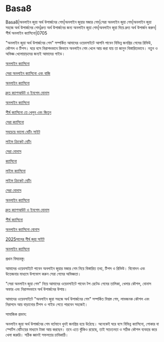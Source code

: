 # Basa8

Basa8|অনলাইন জুয়া অর্থ উপার্জনের গেম|অনলাইন জুয়ার মজার গেম|সেরা অনলাইন জুয়া গেম|অনলাইন জুয়া সহজে অর্থ উপার্জনের গেম|দ্রুত অর্থ উপার্জনের জন্য অনলাইন জুয়া গেম|অনলাইন জুয়া দিয়ে দ্রুত অর্থ উপার্জন করুন|শীর্ষ অনলাইন ক্যাসিনো|0705

"অনলাইন জুয়া অর্থ উপার্জনের গেম" সম্পর্কিত আমাদের ওয়েবসাইটে আপনি পাবেন বিভিন্ন জনপ্রিয় গেমের রিভিউ, কৌশল ও টিপস। ঘরে বসে নিরাপদভাবে কিভাবে অনলাইন গেম খেলে আয় করা যায় তা জানুন বিস্তারিতভাবে। নতুন ও অভিজ্ঞ খেলোয়াড়দের জন্যই আমাদের গাইড।

<a href="https://basa8hub.com/">অনলাইন ক্যাসিনো</a>

<a href="https://basa8hub.net/">সেরা অনলাইন ক্যাসিনো এবং বাজি</a>

<a href="https://basa8sx.com/">অনলাইন ক্যাসিনো</a>

<a href="https://basa8sx.net/">দ্রুত ক্যাশআউট ও ইনগেম বোনাস</a>

<a href="https://basa8vip.net/">অনলাইন ক্যাসিনো</a>

<a href="https://basa8us.net/">শীর্ষ ক্যাসিনো তে খেলুন এবং জিতুন</a>

<a href="https://basa8vip.com/">সেরা ক্যাসিনো</a>

<a href="https://basa8us.com/">সবচেয়ে ভালো বেটিং সাইট</a>

<a href="https://basa8uk.com/">লাইভ ক্রিকেট বেটিং</a>

<a href="https://basa8uk.net/">সেরা বোনাস</a>

<a href="https://basa8live.com/">ক্যাসিনো</a>

<a href="https://basa8live.net/">লাইভ ক্যাসিনো</a>

<a href="https://basa8uk.com/">লাইভ ক্রিকেট বেটিং</a>

<a href="https://basa8uk.net/">সেরা বোনাস</a>

<a href="https://basa8sx.com/">অনলাইন ক্যাসিনো</a>

<a href="https://basa8sx.net/">দ্রুত ক্যাশআউট ও ইনগেম বোনাস</a>

<a href="https://basa8wap.net/">শীর্ষ ক্যাসিনো</a>

<a href="https://basa8wap.com/">অনলাইন ক্যাসিনো বোনাস</a>

<a href="https://basa8now.com/">2025সালের শীর্ষ জুয়া সাইট</a>

<a href="https://basa8now.net/">অনলাইন ক্যাসিনো </a>

প্রধান বিষয়বস্তু:

আমাদের ওয়েবসাইটে পাবেন অনলাইন জুয়ার মজার গেম নিয়ে বিস্তারিত তথ্য, টিপস ও রিভিউ। বিনোদন এবং উত্তেজনার মাধ্যমে উপভোগ করুন সেরা গেমের অভিজ্ঞতা।

"সেরা অনলাইন জুয়া গেম" নিয়ে আমাদের ওয়েবসাইটে পাবেন টপ রেটেড গেমের তালিকা, খেলার কৌশল, বোনাস অফার এবং নিরাপদভাবে অর্থ উপার্জনের উপায়।

আমাদের ওয়েবসাইটে "অনলাইন জুয়া সহজে অর্থ উপার্জনের গেম" সম্পর্কিত বিশ্বস্ত গেম, লাভজনক কৌশল এবং নিরাপদে আয় বাড়ানোর টিপস ও গাইড পেতে পারবেন সহজেই।

সামাজিক প্রভাব:

অনলাইন জুয়া অর্থ উপার্জনের গেম বর্তমানে খুবই জনপ্রিয় হয়ে উঠেছে। অনেকেই ঘরে বসে বিভিন্ন ক্যাসিনো, পোকার বা স্পোর্টস বেটিংয়ের মাধ্যমে টাকা আয় করছেন। তবে এতে ঝুঁকিও রয়েছে, তাই সচেতনতা ও সঠিক কৌশল ব্যবহার করে খেলা জরুরি। সঠিক জ্ঞানই সফলতার চাবিকাঠি।
